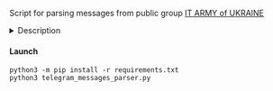 Script for parsing messages from public group [IT ARMY of UKRAINE](https://t.me/itarmyofukraine2022)


<details>
  <summary> Description </summary>
- Script for automatic parsing messages from official public itarmyofukraine2022
- Is parsing IP,ports,HTTP links
- Creates lst files and pushes to git backuping files .lst before rewriting them
- Publishes messages with predefined formating and text in response to latest message in public
- Fill config.ini with credentials from [API Developers Tools](https://my.telegram.org/auth?to=apps) and ready to start
- Exaples of messages to post are in TXT files
</details>

#### Launch

    python3 -m pip install -r requirements.txt
    python3 telegram_messages_parser.py
    
